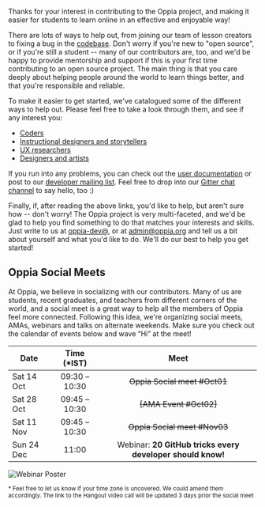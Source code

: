 Thanks for your interest in contributing to the Oppia project, and making it easier for students to learn online in an effective and enjoyable way!

There are lots of ways to help out, from joining our team of lesson creators to fixing a bug in the [codebase](https://github.com/oppia/oppia/). Don't worry if you're new to "open source", or if you're still a student -- many of our contributors are, too, and we'd be happy to provide mentorship and support if this is your first time contributing to an open source project. The main thing is that you care deeply about helping people around the world to learn things better, and that you're responsible and reliable.

To make it easier to get started, we've catalogued some of the different ways to help out. Please feel free to take a look through them, and see if any interest you:

  * [Coders](https://github.com/oppia/oppia/wiki/Contributing-code-to-Oppia#setting-things-up)
  * [Instructional designers and storytellers](https://github.com/oppia/oppia/wiki/Teaching-with-Oppia)
  * [UX researchers](https://github.com/oppia/oppia/wiki/Conducting-research-with-students)
  * [Designers and artists](https://github.com/oppia/oppia/wiki/Contributing-to-Oppia%27s-design)

If you run into any problems, you can check out the [user documentation](http://oppia.github.io/) or post to our [developer mailing list](https://groups.google.com/forum/?fromgroups#!forum/oppia-dev). Feel free to drop into our [Gitter chat channel](https://gitter.im/oppia/oppia-chat) to say hello, too :)

Finally, if, after reading the above links, you'd like to help, but aren't sure how -- don't worry! The Oppia project is very multi-faceted, and we'd be glad to help you find something to do that matches your interests and skills. Just write to us at [oppia-dev@](https://groups.google.com/forum/?fromgroups#!forum/oppia-dev), or at [admin@oppia.org](mailto:admin@oppia.org) and tell us a bit about yourself and what you'd like to do. We'll do our best to help you get started!


## Oppia Social Meets
At Oppia, we believe in socializing with our contributors. Many of us are students, recent graduates, and teachers from different corners of the world, and a social meet is a great way to help all the members of Oppia feel more connected. Following this idea, we're organizing social meets, AMAs, webinars and talks on alternate weekends. Make sure you check out the calendar of events below and wave “Hi” at the meet!

|    Date    |   Time (*IST)  |                        Meet                                |
|----------- |:-------------: |:----------------------------------------------------------:|
| Sat 14 Oct |  09:30 – 10:30 |            ~~Oppia Social meet #Oct01~~                    |
| Sat 28 Oct |  09:45 – 10:30 |                ~~[AMA Event #Oct02]~~                      |
| Sat 11 Nov |  09:45 – 10:30 |            ~~Oppia Social meet #Nov03~~                    |
| Sun 24 Dec |      11:00       | Webinar: **20 GitHub tricks every developer should know!** |


![Webinar Poster](https://files.gitter.im/oppia/oppia-chat/uXCz/Webinar.png)

<sup>* Feel free to let us know if your time zone is uncovered. We could amend them accordingly. The link to the Hangout video call will be updated 3 days prior the social meet</sup>


